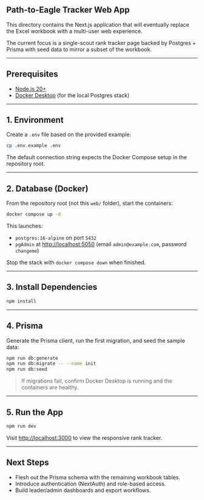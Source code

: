 ## Path-to-Eagle Tracker Web App

This directory contains the Next.js application that will eventually replace the Excel workbook with a multi-user web experience.

The current focus is a single-scout rank tracker page backed by Postgres + Prisma with seed data to mirror a subset of the workbook.

---

## Prerequisites

- [Node.js 20+](https://nodejs.org/)
- [Docker Desktop](https://www.docker.com/products/docker-desktop/) (for the local Postgres stack)

---

## 1. Environment

Create a `.env` file based on the provided example:

```bash
cp .env.example .env
```

The default connection string expects the Docker Compose setup in the repository root.

---

## 2. Database (Docker)

From the repository root (not this `web/` folder), start the containers:

```bash
docker compose up -d
```

This launches:

- `postgres:16-alpine` on port `5432`
- `pgAdmin` at [http://localhost:5050](http://localhost:5050) (email `admin@example.com`, password `changeme`)

Stop the stack with `docker compose down` when finished.

---

## 3. Install Dependencies

```bash
npm install
```

---

## 4. Prisma

Generate the Prisma client, run the first migration, and seed the sample data:

```bash
npm run db:generate
npm run db:migrate -- --name init
npm run db:seed
```

> If migrations fail, confirm Docker Desktop is running and the containers are healthy.

---

## 5. Run the App

```bash
npm run dev
```

Visit [http://localhost:3000](http://localhost:3000) to view the responsive rank tracker.

---

## Next Steps

- Flesh out the Prisma schema with the remaining workbook tables.
- Introduce authentication (NextAuth) and role-based access.
- Build leader/admin dashboards and export workflows.
